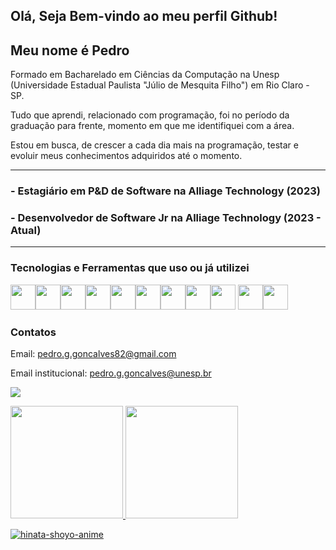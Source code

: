 ## Olá, Seja Bem-vindo ao meu perfil Github!
## Meu nome é Pedro

Formado em Bacharelado em Ciências da Computação na Unesp (Universidade Estadual Paulista "Júlio de Mesquita Filho") em Rio Claro - SP. 

Tudo que aprendi, relacionado com programação, foi no período da graduação para frente, momento em que me identifiquei com a área.

Estou em busca, de crescer a cada dia mais na programação, testar e evoluir meus conhecimentos adquiridos até o momento.

____________

### - Estagiário em P&D de Software na Alliage Technology (2023)

### - Desenvolvedor de Software Jr na Alliage Technology (2023 - Atual)
____________
### Tecnologias e Ferramentas que uso ou já utilizei
<img src="https://cdn.jsdelivr.net/gh/devicons/devicon/icons/css3/css3-original.svg" width="40" height="40" /><img src="https://cdn.jsdelivr.net/gh/devicons/devicon/icons/c/c-original.svg" width="40" height="40"/><img src="https://cdn.jsdelivr.net/gh/devicons/devicon/icons/cplusplus/cplusplus-original.svg" width="40" height="40"/><img src="https://cdn.jsdelivr.net/gh/devicons/devicon/icons/html5/html5-original.svg" width="40" height="40"/><img src="https://cdn.jsdelivr.net/gh/devicons/devicon/icons/java/java-original.svg" width="40" height="40"/><img src="https://cdn.jsdelivr.net/gh/devicons/devicon/icons/mysql/mysql-original.svg" width="40" height="40"/><img src="https://cdn.jsdelivr.net/gh/devicons/devicon/icons/jupyter/jupyter-original-wordmark.svg" width="40" height="40"/><img src="https://cdn.jsdelivr.net/gh/devicons/devicon/icons/python/python-original.svg"  width="40" height="40"/><img src="https://cdn.jsdelivr.net/gh/devicons/devicon/icons/trello/trello-plain.svg" width="40" height="40"/>
<img src="https://cdn.jsdelivr.net/gh/devicons/devicon/icons/ubuntu/ubuntu-plain.svg" width="40" height="40"/><img src="https://cdn.jsdelivr.net/gh/devicons/devicon/icons/bootstrap/bootstrap-original.svg" width="40" height="40"/>

### Contatos

Email: pedro.g.goncalves82@gmail.com

Email institucional: pedro.g.goncalves@unesp.br

<a href="https://www.linkedin.com/in/pedro-gon%C3%A7alves-9787181a0/
" target="_blank"><img src="https://img.shields.io/badge/-LinkedIn-%230077B5?style=for-the-badge&logo=linkedin&logoColor=white" target="_blank"></a>   
</div>

<div>
<a href="https://github.com/PedroGGoncalves">
<img height="180em" src="https://github-readme-stats.vercel.app/api/top-langs/?username=PedroGGoncalves&layout=compact&langs_count=7&theme=dracula"/>
<img height="180em" src="https://github-readme-stats.vercel.app/api?username=PedroGGoncalves&show_icons=true&theme=dracula&include_all_commits=true&count_private=true"/>

</div>

![hinata-shoyo-anime](https://user-images.githubusercontent.com/85896745/176771970-e7b57ca4-d682-4f96-8b58-f22d6cc94fc8.gif)

<!--
**PedroGGoncalves/PedroGGoncalves** is a ✨ _special_ ✨ repository because its `README.md` (this file) appears on your GitHub profile.

Here are some ideas to get you started:

- 🔭 I’m currently working on ...
- 🌱 I’m currently learning ...
- 👯 I’m looking to collaborate on ...
- 🤔 I’m looking for help with ...
- 💬 Ask me about ...
- 📫 How to reach me: ...
- 😄 Pronouns: ...
- ⚡ Fun fact: ...

